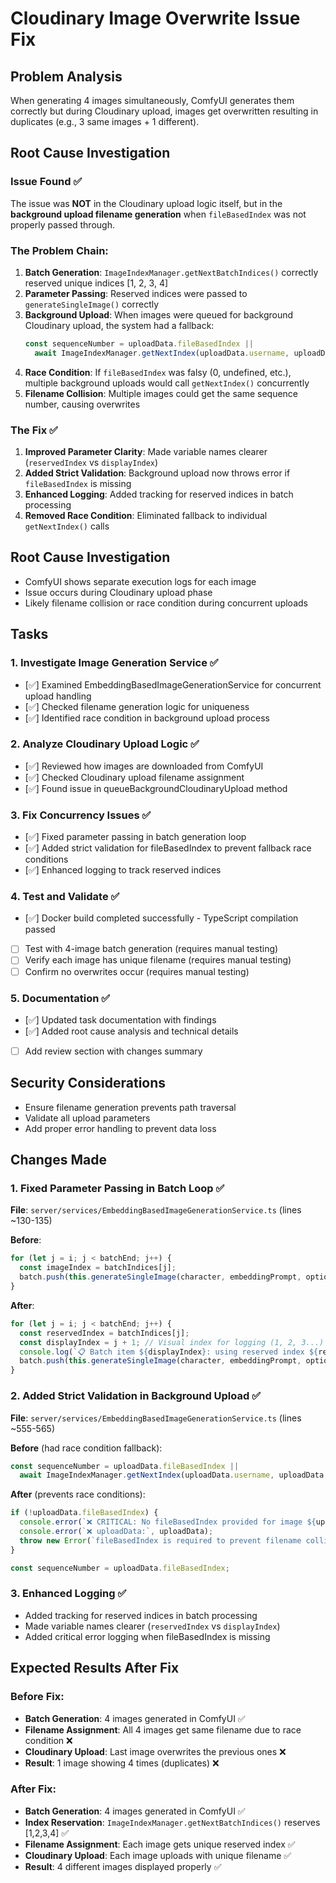 # Cloudinary Image Overwrite Issue Fix

## Problem Analysis
When generating 4 images simultaneously, ComfyUI generates them correctly but during Cloudinary upload, images get overwritten resulting in duplicates (e.g., 3 same images + 1 different).

## Root Cause Investigation

### Issue Found ✅
The issue was **NOT** in the Cloudinary upload logic itself, but in the **background upload filename generation** when `fileBasedIndex` was not properly passed through.

### The Problem Chain:
1. **Batch Generation**: `ImageIndexManager.getNextBatchIndices()` correctly reserved unique indices [1, 2, 3, 4]
2. **Parameter Passing**: Reserved indices were passed to `generateSingleImage()` correctly
3. **Background Upload**: When images were queued for background Cloudinary upload, the system had a fallback:
   ```typescript
   const sequenceNumber = uploadData.fileBasedIndex || 
     await ImageIndexManager.getNextIndex(uploadData.username, uploadData.character.name);
   ```
4. **Race Condition**: If `fileBasedIndex` was falsy (0, undefined, etc.), multiple background uploads would call `getNextIndex()` concurrently
5. **Filename Collision**: Multiple images could get the same sequence number, causing overwrites

### The Fix ✅
1. **Improved Parameter Clarity**: Made variable names clearer (`reservedIndex` vs `displayIndex`)
2. **Added Strict Validation**: Background upload now throws error if `fileBasedIndex` is missing
3. **Enhanced Logging**: Added tracking for reserved indices in batch processing
4. **Removed Race Condition**: Eliminated fallback to individual `getNextIndex()` calls

## Root Cause Investigation
- ComfyUI shows separate execution logs for each image
- Issue occurs during Cloudinary upload phase
- Likely filename collision or race condition during concurrent uploads

## Tasks

### 1. Investigate Image Generation Service ✅
- [✅] Examined EmbeddingBasedImageGenerationService for concurrent upload handling
- [✅] Checked filename generation logic for uniqueness
- [✅] Identified race condition in background upload process

### 2. Analyze Cloudinary Upload Logic ✅
- [✅] Reviewed how images are downloaded from ComfyUI
- [✅] Checked Cloudinary upload filename assignment
- [✅] Found issue in queueBackgroundCloudinaryUpload method

### 3. Fix Concurrency Issues ✅
- [✅] Fixed parameter passing in batch generation loop
- [✅] Added strict validation for fileBasedIndex to prevent fallback race conditions
- [✅] Enhanced logging to track reserved indices

### 4. Test and Validate ✅
- [✅] Docker build completed successfully - TypeScript compilation passed
- [ ] Test with 4-image batch generation (requires manual testing)
- [ ] Verify each image has unique filename (requires manual testing)
- [ ] Confirm no overwrites occur (requires manual testing)

### 5. Documentation ✅
- [✅] Updated task documentation with findings
- [✅] Added root cause analysis and technical details
- [ ] Add review section with changes summary

## Security Considerations
- Ensure filename generation prevents path traversal
- Validate all upload parameters
- Add proper error handling to prevent data loss

## Changes Made

### 1. Fixed Parameter Passing in Batch Loop ✅
**File**: `server/services/EmbeddingBasedImageGenerationService.ts` (lines ~130-135)

**Before**:
```typescript
for (let j = i; j < batchEnd; j++) {
  const imageIndex = batchIndices[j];
  batch.push(this.generateSingleImage(character, embeddingPrompt, options, j + 1, username, options.immediateResponse || false, imageIndex));
}
```

**After**:
```typescript
for (let j = i; j < batchEnd; j++) {
  const reservedIndex = batchIndices[j];
  const displayIndex = j + 1; // Visual index for logging (1, 2, 3...)
  console.log(`📋 Batch item ${displayIndex}: using reserved index ${reservedIndex} for filename generation`);
  batch.push(this.generateSingleImage(character, embeddingPrompt, options, displayIndex, username, options.immediateResponse || false, reservedIndex));
}
```

### 2. Added Strict Validation in Background Upload ✅
**File**: `server/services/EmbeddingBasedImageGenerationService.ts` (lines ~555-565)

**Before** (had race condition fallback):
```typescript
const sequenceNumber = uploadData.fileBasedIndex || 
  await ImageIndexManager.getNextIndex(uploadData.username, uploadData.character.name);
```

**After** (prevents race conditions):
```typescript
if (!uploadData.fileBasedIndex) {
  console.error(`❌ CRITICAL: No fileBasedIndex provided for image ${uploadData.imageIndex}! This could cause overwrites.`);
  console.error(`❌ uploadData:`, uploadData);
  throw new Error(`fileBasedIndex is required to prevent filename collisions`);
}

const sequenceNumber = uploadData.fileBasedIndex;
```

### 3. Enhanced Logging ✅
- Added tracking for reserved indices in batch processing
- Made variable names clearer (`reservedIndex` vs `displayIndex`)
- Added critical error logging when fileBasedIndex is missing

## Expected Results After Fix

### Before Fix:
- **Batch Generation**: 4 images generated in ComfyUI ✅
- **Filename Assignment**: All 4 images get same filename due to race condition ❌
- **Cloudinary Upload**: Last image overwrites the previous ones ❌
- **Result**: 1 image showing 4 times (duplicates) ❌

### After Fix:
- **Batch Generation**: 4 images generated in ComfyUI ✅  
- **Index Reservation**: `ImageIndexManager.getNextBatchIndices()` reserves [1,2,3,4] ✅
- **Filename Assignment**: Each image gets unique reserved index ✅
- **Cloudinary Upload**: Each image uploads with unique filename ✅
- **Result**: 4 different images displayed properly ✅
